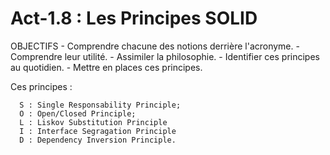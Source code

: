 
# Act-1.8 : Les Principes SOLID

   OBJECTIFS
       - Comprendre chacune des notions derrière l'acronyme.
       - Comprendre leur utilité.
       - Assimiler la philosophie.
       - Identifier ces principes au quotidien.
       - Mettre en places ces principes.
       
   Ces principes :

      S : Single Responsability Principle;
      O : Open/Closed Principle;
      L : Liskov Substitution Principle
      I : Interface Segragation Principle
      D : Dependency Inversion Principle.
